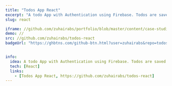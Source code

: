 ```yaml
---
title: "Todos App React"
excerpt: "A todo App with Authentication using Firebase. Todos are saved using Firestore."
slug: react

iframe: //github.com/zuhairabs/portfolio/blob/master/content/case-studies/images/projects/react_todos.png
demo: //
src: //github.com/zuhairabs/todos-react
badgeUrl: "https://ghbtns.com/github-btn.html?user=zuhairabs&repo=todos-react&type=star&count=true" 


info:
  idea: A todo App with Authentication using Firebase. Todos are saved using Firestore.
  tech: [React]
  links: 
    - [Todos App React, https://github.com/zuhairabs/todos-react]
---
```

